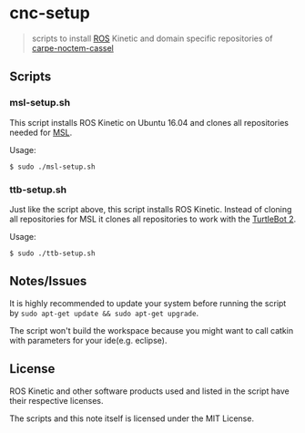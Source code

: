 cnc-setup
=========

> scripts to install [ROS](http://www.ros.org/) Kinetic and domain specific
> repositories of [carpe-noctem-cassel](https://github.com/carpe-noctem-cassel/cnc-msl)

Scripts
-------

### msl-setup.sh

This script installs ROS Kinetic on Ubuntu 16.04 and clones all repositories needed
for [MSL](https://en.wikipedia.org/wiki/RoboCup_Middle_Size_League).

Usage:
 
	$ sudo ./msl-setup.sh

### ttb-setup.sh

Just like the script above, this script installs ROS Kinetic.
Instead of cloning all repositories for MSL it clones all repositories
to work with the [TurtleBot 2](http://www.turtlebot.com/).

Usage:
 
	$ sudo ./ttb-setup.sh

Notes/Issues
------------

It is highly recommended to update your system before running the script
by `sudo apt-get update && sudo apt-get upgrade`.

The script won't build the workspace because you might want to call catkin
with parameters for your ide(e.g. eclipse).

License
-------

ROS Kinetic and other software products used and listed in the script have
their respective licenses.

The scripts and this note itself is licensed under the MIT License.
